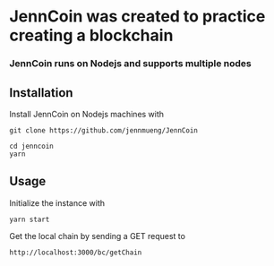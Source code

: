 # JennCoin was created to practice creating a blockchain

### JennCoin runs on Nodejs and supports multiple nodes

## Installation
Install JennCoin on Nodejs machines with
```
git clone https://github.com/jennmueng/JennCoin
```

```
cd jenncoin
yarn
```



## Usage

Initialize the instance with

```
yarn start
```

Get the local chain by sending a GET request to

```
http://localhost:3000/bc/getChain
```